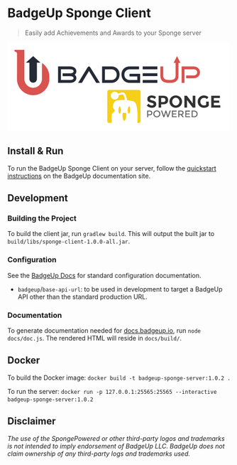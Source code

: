 # BadgeUp Sponge Client
> Easily add Achievements and Awards to your Sponge server

[![BadgeUp & SpongePowered](./badgeup-sponge.png)](https://www.badgeup.io)

## Install & Run

To run the BadgeUp Sponge Client on your server, follow the [quickstart instructions](https://docs.badgeup.io/sponge-client/quickstart) on the BadgeUp documentation site.

## Development

### Building the Project

To build the client jar, run `gradlew build`. This will output the built jar to `build/libs/sponge-client-1.0.0-all.jar`.

### Configuration

See the [BadgeUp Docs](https://docs.badgeup.io/sponge-client/configuration) for standard configuration documentation.

* `badgeup`/`base-api-url`: to be used in development to target a BadgeUp API other than the standard production URL.

### Documentation

To generate documentation needed for [docs.badgeup.io](https://docs.badgeup.io/), run `node docs/doc.js`. The rendered HTML will reside in `docs/build/`.

## Docker

To build the Docker image: `docker build -t badgeup-sponge-server:1.0.2 .`

To run the server: `docker run -p 127.0.0.1:25565:25565 --interactive badgeup-sponge-server:1.0.2`

## Disclaimer

*The use of the SpongePowered or other third-party logos and trademarks is not intended to imply endorsement of BadgeUp LLC. BadgeUp does not claim ownership of any third-party logs and trademarks used.*
